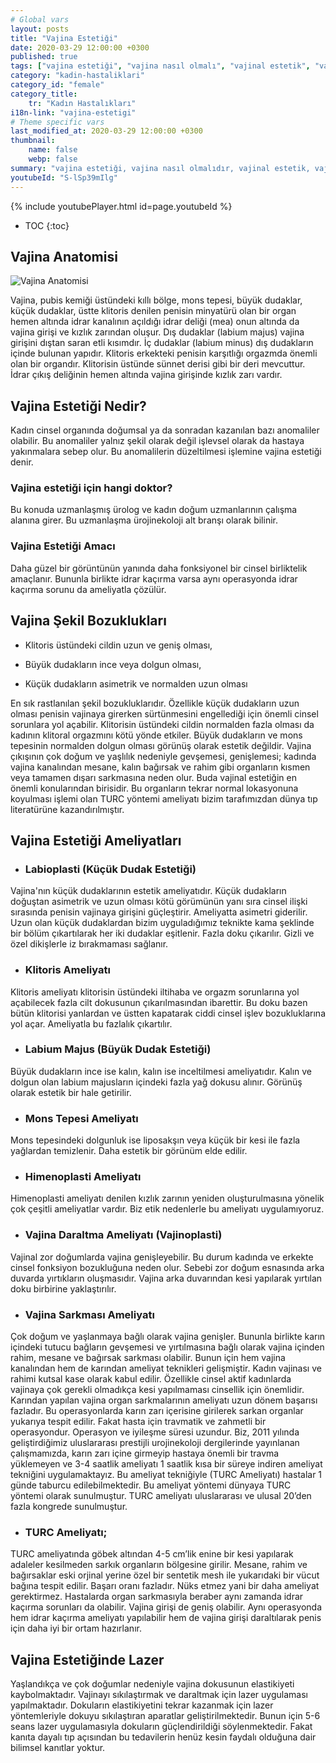 ```yaml
---
# Global vars
layout: posts
title: "Vajina Estetiği"
date: 2020-03-29 12:00:00 +0300
published: true
tags: ["vajina estetiği", "vajina nasıl olmalı", "vajinal estetik", "vajina estetiği ameliyatı", "vajinal estetik avantajı", "vajina estetiği gerektiren durumlar", "Vajina Estetiği Nedir", "vajina estetiği doktor", "Vajina Estetiği Amacı", "Vajina Şekil Bozukluğu", "Vajina Estetiği Lazer" ,"vajina anatomisi", "vajina ameliyatı" , "labioplasti" , "klitoris ameliyatı", "klitoris estetiği", "Labium estetiği", "iç dudak ameliyatı" , "dış dudak ameliyatı", "pubis estetiği", "himenoplasti ", "vajina daraltma" , "vajinoplasti", "vajina daraltma nedir", "vajina daraltma ameliyatı", "vajina sarkması", "vajina sarkması ameliyatı", "Turc tekniği", "Turc ameliyatı"]
category: "kadin-hastaliklari"
category_id: "female"
category_title:
    tr: "Kadın Hastalıkları"
i18n-link: "vajina-estetigi"
# Theme specific vars
last_modified_at: 2020-03-29 12:00:00 +0300
thumbnail:
    name: false
    webp: false
summary: "vajina estetiği, vajina nasıl olmalıdır, vajinal estetik, vajinal estetik ücreti, vajinal estetik ameliyatı, vajinal estetik avantajları, vajinal estetik gerektiren durumlar, Vajina Estetiği Nedir, Vajina estetiği için hangi doktor, Vajina Estetiği Amacı, Vajina Şekil Bozuklukları, Vajina Estetiğinde Lazer "
youtubeId: "S-lSp39mIlg"
---
```

{% include youtubePlayer.html id=page.youtubeId %}

* TOC
{:toc}

## Vajina Anatomisi

![Vajina Anatomisi](/assets/img/external-genitalia.jpeg)

Vajina, pubis kemiği üstündeki kıllı bölge, mons tepesi, büyük dudaklar, küçük dudaklar, üstte klitoris denilen penisin minyatürü olan bir organ hemen altında idrar kanalının açıldığı idrar deliği (mea) onun altında da vajina girişi ve kızlık zarından oluşur. Dış dudaklar (labium majus) vajina girişini dıştan saran etli kısımdır. İç dudaklar (labium minus) dış dudakların içinde bulunan yapıdır. Klitoris erkekteki penisin karşıtlığı orgazmda önemli olan bir organdır. Klitorisin üstünde sünnet derisi gibi bir deri mevcuttur. İdrar çıkış deliğinin hemen altında vajina girişinde kızlık zarı vardır.

## Vajina Estetiği Nedir?

Kadın cinsel organında doğumsal ya da sonradan kazanılan bazı anomaliler olabilir. Bu anomaliler yalnız şekil olarak değil işlevsel olarak da hastaya yakınmalara sebep olur. Bu anomalilerin düzeltilmesi işlemine vajina estetiği denir.

### Vajina estetiği için hangi doktor?

Bu konuda uzmanlaşmış ürolog ve kadın doğum uzmanlarının çalışma alanına girer. Bu uzmanlaşma ürojinekoloji alt branşı olarak bilinir.

### Vajina Estetiği Amacı

Daha güzel bir görüntünün yanında daha fonksiyonel bir cinsel birliktelik amaçlanır. Bununla birlikte idrar kaçırma varsa aynı operasyonda idrar kaçırma sorunu da ameliyatla çözülür.

## Vajina Şekil Bozuklukları

* Klitoris üstündeki cildin uzun ve geniş olması,

* Büyük dudakların ince veya dolgun olması,

* Küçük dudakların asimetrik ve normalden uzun olması

En sık rastlanılan şekil bozukluklarıdır. Özellikle küçük dudakların uzun olması penisin vajinaya girerken sürtünmesini engellediği için önemli cinsel sorunlara yol açabilir. Klitorisin üstündeki cildin normalden fazla olması da kadının klitoral orgazmını kötü yönde etkiler. Büyük dudakların ve mons tepesinin normalden dolgun olması görünüş olarak estetik değildir. Vajina çıkışının çok doğum ve yaşlılık nedeniyle gevşemesi, genişlemesi; kadında vajina kanalından mesane, kalın bağırsak ve rahim gibi organların kısmen veya tamamen dışarı sarkmasına neden olur. Buda vajinal estetiğin en önemli konularından birisidir. Bu organların tekrar normal lokasyonuna koyulması işlemi olan TURC yöntemi ameliyatı bizim tarafımızdan dünya tıp literatürüne kazandırılmıştır.

## Vajina Estetiği Ameliyatları

* ### Labioplasti (Küçük Dudak Estetiği)

Vajina'nın küçük dudaklarının estetik ameliyatıdır. Küçük dudakların doğuştan asimetrik ve uzun olması kötü görümünün yanı sıra cinsel ilişki sırasında penisin vajinaya girişini güçleştirir. Ameliyatta asimetri giderilir. Uzun olan küçük dudaklardan bizim uyguladığımız teknikte kama şeklinde bir bölüm çıkartılarak her iki dudaklar eşitlenir. Fazla doku çıkarılır. Gizli ve özel dikişlerle iz bırakmaması sağlanır.

* ### Klitoris Ameliyatı

Klitoris ameliyatı klitorisin üstündeki iltihaba ve orgazm sorunlarına yol açabilecek fazla cilt dokusunun çıkarılmasından ibarettir. Bu doku bazen bütün klitorisi yanlardan ve üstten kapatarak ciddi cinsel işlev bozukluklarına yol açar. Ameliyatla bu fazlalık çıkartılır.

* ### Labium Majus (Büyük Dudak Estetiği)

Büyük dudakların ince ise kalın, kalın ise inceltilmesi ameliyatıdır. Kalın ve dolgun olan labium majusların içindeki fazla yağ dokusu alınır. Görünüş olarak estetik bir hale getirilir.

* ### Mons Tepesi Ameliyatı

Mons tepesindeki dolgunluk ise liposakşın veya küçük bir kesi ile fazla yağlardan temizlenir. Daha estetik bir görünüm elde edilir.

* ### Himenoplasti Ameliyatı

Himenoplasti ameliyatı denilen kızlık zarının yeniden oluşturulmasına yönelik çok çeşitli ameliyatlar vardır. Biz etik nedenlerle bu ameliyatı uygulamıyoruz.

* ### Vajina Daraltma Ameliyatı (Vajinoplasti)

Vajinal zor doğumlarda vajina genişleyebilir. Bu durum kadında ve erkekte cinsel fonksiyon bozukluğuna neden olur. Sebebi zor doğum esnasında arka duvarda yırtıkların oluşmasıdır. Vajina arka duvarından kesi yapılarak yırtılan doku birbirine yaklaştırılır.

* ### Vajina Sarkması Ameliyatı

Çok doğum ve yaşlanmaya bağlı olarak vajina genişler. Bununla birlikte karın içindeki tutucu bağların gevşemesi ve yırtılmasına bağlı olarak vajina içinden rahim, mesane ve bağırsak sarkması olabilir. Bunun için hem vajina kanalından hem de karından ameliyat teknikleri gelişmiştir. Kadın vajinası ve rahimi kutsal kase olarak kabul edilir. Özellikle cinsel aktif kadınlarda vajinaya çok gerekli olmadıkça kesi yapılmaması cinsellik için önemlidir. Karından yapılan vajina organ sarkmalarının ameliyatı uzun dönem başarısı fazladır. Bu operasyonlarda karın zarı içerisine girilerek sarkan organlar yukarıya tespit edilir. Fakat hasta için travmatik ve zahmetli bir operasyondur. Operasyon ve iyileşme süresi uzundur. Biz, 2011 yılında geliştirdiğimiz uluslararası prestijli urojinekoloji dergilerinde yayınlanan çalışmamızda, karın zarı içine girmeyip hastaya önemli bir travma yüklemeyen ve 3-4 saatlik ameliyatı 1 saatlik kısa bir süreye indiren ameliyat tekniğini uygulamaktayız. Bu ameliyat tekniğiyle (TURC Ameliyatı) hastalar 1 günde taburcu edilebilmektedir. Bu ameliyat yöntemi dünyaya TURC yöntemi olarak sunulmuştur. TURC ameliyatı uluslararası ve ulusal 20’den fazla kongrede sunulmuştur.

* ### TURC Ameliyatı;

TURC ameliyatında göbek altından 4-5 cm’lik enine bir kesi yapılarak adaleler kesilmeden sarkık organların bölgesine girilir. Mesane, rahim ve bağırsaklar eski orjinal yerine özel bir sentetik mesh ile yukarıdaki bir vücut bağına tespit edilir. Başarı oranı fazladır. Nüks etmez yani bir daha ameliyat gerektirmez. Hastalarda organ sarkmasıyla beraber aynı zamanda idrar kaçırma sorunları da olabilir. Vajina girişi de geniş olabilir. Aynı operasyonda hem idrar kaçırma ameliyatı yapılabilir hem de vajina girişi daraltılarak penis için daha iyi bir ortam hazırlanır.

## Vajina Estetiğinde Lazer

Yaşlandıkça ve çok doğumlar nedeniyle vajina dokusunun elastikiyeti kaybolmaktadır. Vajinayı sıkılaştırmak ve daraltmak için lazer uygulaması yapılmaktadır. Dokuların elastikiyetini tekrar kazanmak için lazer yöntemleriyle dokuyu sıkılaştıran aparatlar geliştirilmektedir. Bunun için 5-6 seans lazer uygulamasıyla dokuların güçlendirildiği söylenmektedir. Fakat kanıta dayalı tıp açısından bu tedavilerin henüz kesin faydalı olduğuna dair bilimsel kanıtlar yoktur.
